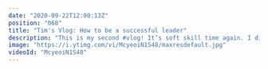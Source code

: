 ```yaml
---
date: "2020-09-22T12:00:13Z"
position: "068"
title: "Tim's Vlog: How to be a successful leader"
description: "This is my second #vlog! It’s soft skill time again. I discuss the qualities successful leaders should posses to make a teams a success in a complex situation.\n\nDo take note: a leader is not always the manager. It could very well be that one of the more junior people take the leadership role. Managers you \"have\" to listen to. Leaders you \"want\" to listen to. \n\nBy a complex situation I mean a high pressure project with a big scope and not enough time, and on top the client is immature and is always upset. If you manage to get your team to be happy in these circumstances you will get a high quality result. \n\nFollow me here:\nWebsite: https://timbenniks.dev/\nTwitter: https://twitter.com/timbenniks\nGithub: https://github.com/timbenniks\n\n#leadership"
image: "https://i.ytimg.com/vi/McyeoiN1S48/maxresdefault.jpg"
videoId: "McyeoiN1S48"
---
```


